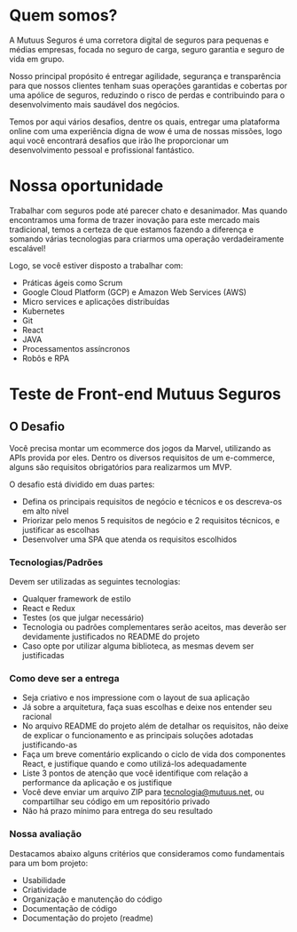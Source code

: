 # Quem somos?
A Mutuus Seguros é uma corretora digital de seguros para pequenas e médias empresas, focada no seguro de carga, seguro garantia e seguro de vida em grupo.

Nosso principal propósito é entregar agilidade, segurança e transparência para que nossos clientes tenham suas operações garantidas e cobertas por uma apólice de seguros, reduzindo o risco de perdas e contribuindo para o desenvolvimento mais saudável dos negócios.

Temos por aqui vários desafios, dentre os quais, entregar uma plataforma online com uma experiência digna de wow é uma de nossas missões, logo aqui você encontrará desafios que irão lhe proporcionar um desenvolvimento pessoal e profissional fantástico.

# Nossa oportunidade

Trabalhar com seguros pode até parecer chato e desanimador. Mas quando encontramos uma forma de trazer inovação para este mercado mais tradicional, temos a certeza de que estamos fazendo a diferença e somando várias tecnologias para criarmos uma operação verdadeiramente escalável! 

Logo, se você estiver disposto a trabalhar com:

* Práticas ágeis como Scrum
* Google Cloud Platform (GCP) e Amazon Web Services (AWS)
* Micro services e aplicações distribuídas
* Kubernetes
* Git
* React
* JAVA
* Processamentos assíncronos
* Robôs e RPA


# Teste de Front-end Mutuus Seguros

## O Desafio

Você precisa montar um ecommerce dos jogos da Marvel, utilizando as APIs provida por eles. Dentro os diversos requisitos de um e-commerce, alguns são requisitos obrigatórios para realizarmos um MVP.

O desafio está dividido em duas partes:

- Defina os principais requisitos de negócio e técnicos e os descreva-os em alto nível
- Priorizar pelo menos 5 requisitos de negócio e 2 requisitos técnicos, e justificar as escolhas
- Desenvolver uma SPA que atenda os requisitos escolhidos

### Tecnologias/Padrões

Devem ser utilizadas as seguintes tecnologias:

* Qualquer framework de estilo 
* React e Redux
* Testes (os que julgar necessário) 
* Tecnologia ou padrões complementares serão aceitos, mas deverão ser devidamente justificados no README do projeto
* Caso opte por utilizar alguma biblioteca, as mesmas devem ser justificadas

### Como deve ser a entrega

* Seja criativo e nos impressione com o layout de sua aplicação
* Já sobre a arquitetura, faça suas escolhas e deixe nos entender seu racional
* No arquivo README do projeto além de detalhar os requisitos, não deixe de explicar o funcionamento e as principais soluções adotadas justificando-as
* Faça um breve comentário explicando o ciclo de vida dos componentes React, e justifique quando e como utilizá-los adequadamente
* Liste 3 pontos de atenção que você identifique com relação a performance da aplicação e os justifique
* Você deve enviar um arquivo ZIP para tecnologia@mutuus.net, ou compartilhar seu código em um repositório privado
* Não há prazo mínimo para entrega do seu resultado

### Nossa avaliação

Destacamos abaixo alguns critérios que consideramos como fundamentais para um bom projeto:

* Usabilidade
* Criatividade
* Organização e manutenção do código
* Documentação de código
* Documentação do projeto (readme)